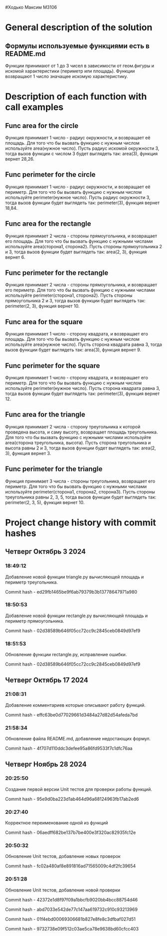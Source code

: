 #Ходько Максим M3106

# General description of the solution
## Формулы используемые функциями есть в README.md        
Функции принимают от 1 до 3 чисел в зависимости от геом.фигуры и искомой характеристики (периметр или площадь).
Функции возвращают 1 число значащее искомую характеристику.


# Description of each function with call examples

## Func area for the circle
Функция принимает 1 число - радиус окружности, и возвращает её площадь.
Для того что бы вызвать функцию с нужным числом используйте area(нужное число).
Пусть радиус искомой окружности 3, тогда вызов функции с числом 3 будет выглядеть так: area(3), функция вернет 28,26.

## Func perimeter for the circle
Функция принимает 1 число - радиус окружности, и возвращает её периметр.
Для того что бы вызвать функцию с нужным числом используйте perimeter(нужное число).
Пусть радиус окружности 3, тогда вызов функции будет выглядеть так: perimeter(3), функция вернет 18,84.

## Func area for the rectangle
Функция принимает 2 числа - стороны прямоугольника, и возвращает его площадь.
Для того что бы вызвать функцию с нужными числами используйте area(сторона1, сторона2).
Пусть стороны прямоугольника 2 и 3, тогда вызов функции будет выглядеть так: area(2, 3), функция вернет 6.

## Func perimeter for the rectangle
Функция принимает 2 числа - стороны прямоугольника, и возвращает его периметр.
Для того что бы вызвать функцию с нужными числами используйте perimeter(сторона1, сторона2).
Пусть стороны прямоугольника 2 и 3, тогда вызов функции будет выглядеть так: perimeter(2, 3), функция вернет 10.

## Func area for the square
Функция принимает 1 число - сторону квадрата, и возвращает его площадь.
Для того что бы вызвать функцию с нужным числом используйте area(нужное число).
Пусть сторона квадрата равна 3, тогда вызов функции будет выглядеть так: area(3), функция вернет 9.

## Func perimeter for the square
Функция принимает 1 число - сторону квадрата, и возвращает его периметр.
Для того что бы вызвать функцию с нужным числом используйте perimeter(нужное число).
Пусть сторона квадрата равна 3, тогда вызов функции будет выглядеть так: perimeter(3), функция вернет 12.

## Func area for the triangle
Функция принимает 2 числа - сторону треугольника к которой проведена высота, и саму высоту, возвращает площадь треугольника.
Для того что бы вызвать функцию с нужными числами используйте area(сторона треугольника, высота).
Пусть сторона треугольника и высота равны 2 и 3, тогда вызов функции будет выглядеть так: area(2, 3), функция вернет 3.

## Func perimeter for the triangle
Функция принимает 3 числа - стороны треугольника, возвращает его периметр.
Для того что бы вызвать функцию с нужными числами используйте perimeter(сторона1, сторона2, сторона3).
Пусть стороны треугольника равны 2, 3, 5, тогда вызов функции будет выглядеть так: perimeter(2, 3, 5), функция вернет 10.


# Project change history with commit hashes

## Четверг Октябрь 3 2024
### 18:49:12
Добавление новой функции triangle.py вычисляющей площадь и периметр треугольника.

Commit hash - ed29fb1465be9f6ab79379b3b13778647971a980
### 18:50:53
Добавление новой функции rectangle.py вычисляющей площадь и периметр прямоугольника.

Commit hash - 02d38589b646f05cc72cc9c2845ceb0849d97ef9
### 18:51:53
Обновление функции rectangle.py, исправление ошибки.

Commit hash - 02d38589b646f05cc72cc9c2845ceb0849d97ef9


## Четверг Октябрь 17 2024
### 21:08:31
Добавление комментариев которые описывают работу функций.

Commit hash - effc63be0d77029661d3484a27d82d54afeda7bd
### 21:58:34
Обновление файла README.md, добавление недостающих формул.

Commit hash - 4f707d110ddc3defee95a86fd9533f7c1dfc76aa


## Четверг Ноябрь 28 2024
### 20:25:50
Создание первой версии Unit тестов для проверки работы функций.

Commit hash - 95e9d0ba223d1ab464d96a68124963fb17ab2ed6
### 20:27:40 
Корректное переименование одной из функций

Commit hash - 06aedff682be137b7be400e3f320ac82935fc12e
### 20:50:32
Обновление Unit тестов, добавление новых проверок

Commit hash - fc02a480af8e891816ad71565009c4df2fc39654
### 20:51:28
Обновление Unit тестов, добавление новой проверки

Commit hash - 42372e1d8f97f09a1bbcfb9020bb4bcc88754d46

Commit hash - abd7033e542de77c147aa619732c910c93213969

Commit hash - 01f4ebd00069306681b827e8fe8c3dfbaf027d51

Commit hash - 9732738e09f512c03ae5ca78e9638bd60cfcc403


